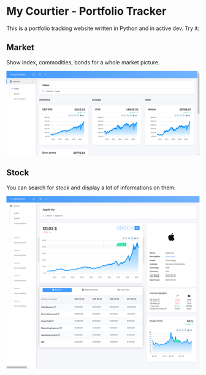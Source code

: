 # My Courtier - Portfolio Tracker

This is a portfolio tracking website written in Python and in active dev.
Try it:
>   

## Market

Show index, commodities, bonds for a whole market picture.

![market_index.png](readme/market_index.png)

## Stock

You can search for stock and display a lot of informations on them:

![stock.png](readme/stock.png)
